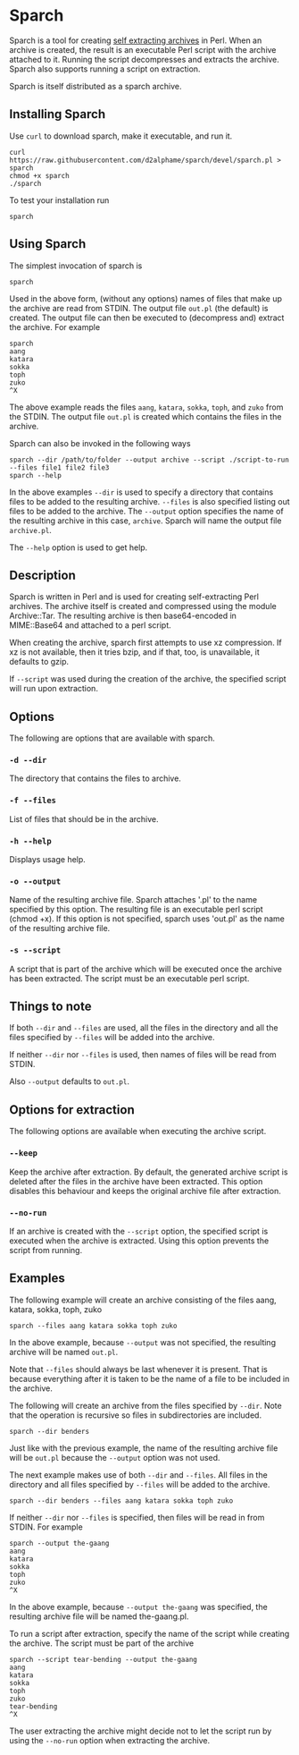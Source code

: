 # Sparch
Sparch is a tool for creating [self extracting archives](https://en.wikipedia.org/wiki/Self-extracting_archive) in Perl. When an archive is created, the result is an executable Perl script with the archive attached to it. Running the script decompresses and extracts the archive. Sparch also supports running a script on extraction.

Sparch is itself distributed as a sparch archive.

## Installing Sparch
Use `curl` to download sparch, make it executable, and run it.
```
curl https://raw.githubusercontent.com/d2alphame/sparch/devel/sparch.pl > sparch
chmod +x sparch
./sparch
```
To test your installation run
```
sparch
```

## Using Sparch
The simplest invocation of sparch is
```
sparch
```
Used in the above form, (without any options) names of files that make up the archive are read from STDIN. The output file `out.pl` (the default) is created. The output file can then be executed to (decompress and) extract the archive. For example
```
sparch
aang
katara
sokka
toph
zuko
^X
```
The above example reads the files `aang`, `katara`, `sokka`, `toph`, and `zuko` from the STDIN. The output file `out.pl` is created which contains the files in the archive.

Sparch can also be invoked in the following ways
```
sparch --dir /path/to/folder --output archive --script ./script-to-run --files file1 file2 file3
sparch --help
```
In the above examples `--dir` is used to specify a directory that contains files to be added to the resulting archive. `--files` is also specified listing out files to be added to the archive. The `--output` option specifies the name of the resulting archive in this case, `archive`. Sparch will name the output file `archive.pl`.

The `--help` option is used to get help.

## Description
Sparch is written in Perl and is used for creating self-extracting Perl archives. The archive itself is created and compressed using the module Archive::Tar. The resulting archive is then base64-encoded in MIME::Base64 and attached to a perl script.

When creating the archive, sparch first attempts to use xz compression. If xz is not available, then it tries bzip, and if that, too, is unavailable, it defaults to gzip.

If `--script` was used during the creation of the archive, the specified script will run upon extraction.

## Options
The following are options that are available with sparch.

### `-d --dir`
The directory that contains the files to archive.

### `-f --files`
List of files that should be in the archive.

### `-h --help`
Displays usage help.

### `-o --output`
Name of the resulting archive file. Sparch attaches '.pl' to the name specified by this option. The resulting file is an executable perl script (chmod +x). If this option is not specified, sparch uses 'out.pl' as the name of the resulting archive file.

### `-s --script`
A script that is part of the archive which will be executed once the archive has been extracted. The script must be an executable perl script.

## Things to note
If both `--dir` and `--files` are used, all the files in the directory and all the files specified by `--files` will be added into the archive.

If neither `--dir` nor `--files` is used, then names of files will be read from STDIN.

Also `--output` defaults to `out.pl`.

## Options for extraction
The following options are available when executing the archive script.

### `--keep`
Keep the archive after extraction. By default, the generated archive script is deleted after the files in the archive have been extracted. This option disables this behaviour and keeps the original archive file after extraction.

### `--no-run`
If an archive is created with the `--script` option, the specified script is executed when the archive is extracted. Using this option prevents the script from running.

## Examples
The following example will create an archive consisting of the files aang, katara, sokka, toph, zuko
```
sparch --files aang katara sokka toph zuko
```
In the above example, because `--output` was not specified, the resulting archive will be named `out.pl`.

Note that `--files` should always be last whenever it is present. That is because everything after it is taken to be the name of a file to be included in the archive.

The following will create an archive from the files specified by `--dir`. Note that the operation is recursive so files in subdirectories are included.
```
sparch --dir benders
```
Just like with the previous example, the name of the resulting archive file will be `out.pl` because the `--output` option was not used.

The next example makes use of both `--dir` and `--files`. All files in the directory and all files specified by `--files` will be added to the archive.
```
sparch --dir benders --files aang katara sokka toph zuko
```
If neither `--dir` nor `--files` is specified, then files will be read in from STDIN. For example
```
sparch --output the-gaang
aang
katara
sokka
toph
zuko
^X
```
In the above example, because `--output the-gaang` was specified, the resulting archive file will be named the-gaang.pl.

To run a script after extraction, specify the name of the script while creating the archive. The script must be part of the archive
```
sparch --script tear-bending --output the-gaang
aang
katara
sokka
toph
zuko
tear-bending
^X
```
The user extracting the archive might decide not to let the script run by using the `--no-run` option when extracting the archive.
